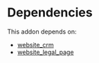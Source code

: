 # Dependencies

This addon depends on:

- [website_crm](https://github.com/bringout/oca-ocb-website/tree/9965a93c2c7a8a1f9155e81e743ed695c59b8c50/odoo-bringout-oca-ocb-website_crm)
- [website_legal_page](https://github.com/bringout/oca-website)
